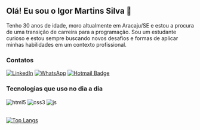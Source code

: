 
## Olá! Eu sou o Igor Martins Silva 👋 

Tenho 30 anos de idade, moro altualmente em Aracaju/SE e estou a procura de uma transição de carreira para a programação. Sou um estudante curioso e estou sempre buscando novos desafios e formas de aplicar minhas habilidades em um contexto profissional.

### Contatos

[![LinkedIn](https://img.shields.io/badge/LinkedIn-0077B5?style=for-the-badge&logo=linkedin&logoColor=white)](https://www.linkedin.com/in/igorms12) [![WhatsApp](https://img.shields.io/badge/WhatsApp-25D366?style=for-the-badge&logo=whatsapp&logoColor=white)](https://wa.me/5527995167790) [![Hotmail Badge](https://img.shields.io/badge/-Hotmail-0078D4?style=for-the-badge&logo=microsoft-outlook&logoColor=white&link=mailto:luizcarlos_abbott@hotmail.com)](mailto:igor12-04@hotmail.com)

### Tecnologias que uso no dia a dia

<div>
    <img align="center" alt="html5" src="https://img.shields.io/badge/HTML5-E34F26?style=for-the-badge&logo=html5&logoColor=white"/> 
    <img align="center" alt="css3" src="https://img.shields.io/badge/CSS3-1572B6?style=for-the-badge&logo=css3&logoColor=white"/>
    <img align="center" alt="js" src="https://img.shields.io/badge/JavaScript-F7DF1E?style=for-the-badge&logo=javascript&logoColor=black"/>
</div><br>

[![Top Langs](https://github-readme-stats.vercel.app/api/top-langs/?username=Igorx26&layout=compact&theme=dark)](https://github.com/anuraghazra/github-readme-stats)

